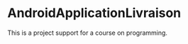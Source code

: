 AndroidApplicationLivraison
===========================


This is a project support for a course on programming.
